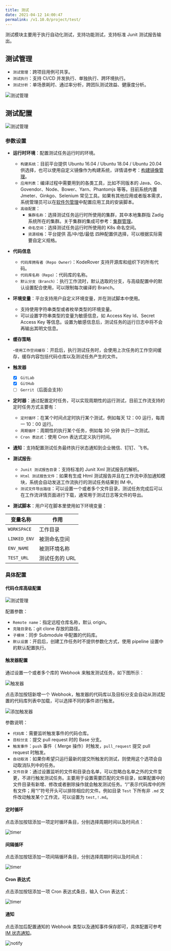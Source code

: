 ```yaml
---
title: 测试
date: 2021-04-12 14:00:47
permalink: /v1.10.0/project/test/
---
```


测试模块主要用于执行自动化测试，支持功能测试，支持标准 Junit 测试报告输出。

## 测试管理

- `测试管理`：跨项目用例可共享。
- `测试执行`：支持 CI/CD 并发执行、单独执行、跨环境执行。
- `测试分析`：单场景耗时、通过率分析，跨团队测试效益、健康度分析。

![测试管理](./_images/test.png)

## 测试配置

![测试管理](./_images/add-test.png)

### 参数设置

- **运行时环境**：配置测试任务运行时的环境。

  - `构建系统`：目前平台提供 Ubuntu 16.04 / Ubuntu 18.04 / Ubuntu 20.04 供选择，也可以使用自定义镜像作为构建系统，详情请参考：[构建镜像管理](/v1.10.0/settings/custom-image/#步骤-1-生成构建镜像)。
  - `应用列表`：编译过程中需要用到的各类工具，比如不同版本的 Java、Go、Govendor、Node、Bower、Yarn、Phantomjs 等等。目前系统内置 Jmeter、Ginkgo、Selenium 常见工具。如果有其他应用或者版本需求，系统管理员可以在[软件包管理](/v1.10.0/settings/app/)中配置应用工具的安装脚本。
  - `高级配置`：
    - `集群名称`：选择测试任务运行时所使用的集群，其中本地集群指 Zadig 系统所在的集群。关于集群的集成可参考：[集群管理](/v1.10.0/pages/cluster_manage/)。
    - `命名空间`：选择测试任务运行时所使用的 K8s 命名空间。
    - `资源规格`：平台提供 高/中/低/最低 四种配置供选择，可以根据实际需要自定义规格。

- **代码信息**

  - `代码库拥有者（Repo Owner）`：KodeRover 支持开源库和组织下的所有代码。
  - `代码库名称（Repo）`：代码库的名称。
  - `默认分支（Branch）`：执行工作流时，默认选取的分支，与高级配置中的默认设置配合使用，可以限制每次编译的 Branch。

- **环境变量**：平台支持用户自定义环境变量，并在测试脚本中使用。
  - 支持使用字符串类型或者枚举类型的环境变量。
  - 可以设置字符串类型的变量为敏感信息，如 Access Key Id、Secret Access Key 等信息。设置为敏感信息后，测试任务的运行日志中将不会再输出其明文信息。

- **缓存策略**

  -`使用工作空间缓存`：开启后，执行测试任务时，会使用上次任务的工作空间缓存，缓存内容包括代码仓库以及测试任务产生的文件。

- **触发器**

  - [x] `GitLab`
  - [x] `GitHub`
  - [ ] `Gerrit`（后面会支持）

- **定时器**：通过配置定时任务，可以实现周期性的运行测试，目前工作流支持的定时任务方式主要有：

  - `定时循环`：在某个时间点定时执行某个测试，例如每天 12：00 运行，每周一 10：00 运行。
  - `周期循环`：周期性的执行某个任务，例如每 30 分钟 执行一次测试。
  - `Cron 表达式`：使用 Cron 表达式定义执行时间。

- **通知**：支持配置测试任务最终执行状态通知到企业微信、钉钉、飞书。

- **测试报告**:

  - `Junit 测试报告目录`：支持标准的 Junit Xml 测试报告的解析。
  - `Html 测试报告文件`：如果有生成 Html 测试报告并且在工作流中添加通知模块，系统会自动发送工作流执行的测试任务结果到 IM 中。
  - `测试文件导出路径`：可以设置一个或者多个文件目录，测试任务完成后可以在工作流详情页面进行下载，通常用于测试日志等文件的导出。

- **测试脚本**：用户可在脚本里使用如下环境变量：

| 变量名称     | 作用         |
| ------------ | ------------ |
| `WORKSPACE`  | 工作目录     |
| `LINKED_ENV` | 被测命名空间  |
| `ENV_NAME`   | 被测环境名称  |
| `TEST_URL`   | 测试任务的 URL|

### 具体配置

#### 代码仓库高级配置

![测试管理](./_images/advanced-oauth.png)

配置参数：

- `Remote name`：指定远程仓库名称，默认 origin。
- `克隆目录名`：git clone 存放的路径。
- `子模块`：同步 Submodule 中配置的代码库。
- `默认设置`：开启后，创建工作任务时不提供参数化方式，使用 pipeline 设置中的默认配置执行。

#### 触发器配置

通过设置一个或者多个库的 Webhook 来触发测试任务，如下图所示：

![触发器](./_images/trigger.png)

点击添加按钮新增一个 Webhook，触发器的代码库以及目标分支会自动从测试配置的代码库列表中加载，可以选择不同的事件进行触发。

![添加触发器](./_images/add_trigger.png)

参数说明：

- `代码库`：需要监听触发事件的代码仓库。
- `目标分支`：提交 pull request 时的 Base 分支。
- `触发事件`：`push` 事件（ Merge 操作）时触发，`pull_request` 提交 pull request 时触发。
- `自动取消`：如果你希望只运行最新的提交所触发的测试，则使用这个选项会自动取消队列中的任务。
- `文件目录`：通过设置监听的文件和目录白名单，可以忽略白名单之外的文件变更，不进行触发测试任务。主要用于设置需要匹配的文件目录，如果配置中的文件目录有新增、修改或者删除操作就会触发测试任务。“/”表示代码库中的所有文件；用“!”符号开头可以排除相应的文件。例如目录 `Test` 下所有非 `.md` 文件改动触发某个工作流，可以设置为 `test,!.md`。

#### 定时循环

点击添加按钮添加一项定时循环条目，分别选择周期时间以及时间点：

![timer](./_images/fixed_timer.png)

#### 间隔循环

点击添加按钮添加一项间隔循环条目，分别选择周期时间以及时间点：

![timer](./_images/space_timer.png)

#### Cron 表达式

点击添加按钮添加一项 Cron 表达式条目，输入 Cron 表达式：

![timer](./_images/cron_timer.png)

#### 通知

点击添加后配置通知的 Webhook 类型以及通知事件保存即可，具体配置可参考 [IM 状态通知](/v1.10.0/project/workflow/#企业微信)。

![notify](./_images/notify.png)
